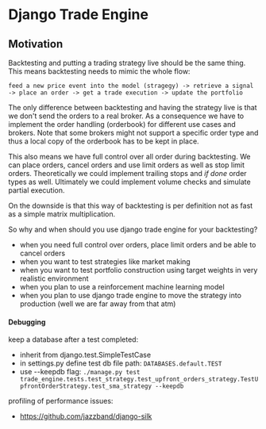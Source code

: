 # Django Trade Engine

## Motivation
Backtesting and putting a trading strategy live should be the same thing. This means backtesting needs to mimic the 
whole flow: 

 `feed a new price event into the model (stragegy) -> retrieve a signal -> place an order -> get a trade execution -> update the portfolio`  

The only difference between backtesting and having the strategy live is that we don't send the orders to a real broker.
As a consequence we have to implement the order handling (orderbook) for different use cases and brokers. Note that some 
brokers might not support a specific order type and thus a local copy of the orderbook has to be kept in place.

This also means we have full control over all order during backtesting. We can place orders, cancel orders and use
limit orders as well as stop limit orders. Theoretically we could implement trailing stops and _if done_ order types as well. 
Ultimately we could implement volume checks and simulate partial execution. 

On the downside is that this way of backtesting is per definition not as fast as a simple matrix multiplication.

So why and when should you use django trade engine for your backtesting?
 * when you need full control over orders, place limit orders and be able to cancel orders
 * when you want to test strategies like market making
 * when you want to test portfolio construction using target weights in very realistic environment  
 * when you plan to use a reinforcement machine learning model
 * when you plan to use django trade engine to move the strategy into production (well we are far away from that atm)


#### Debugging
keep a database after a test completed:
 * inherit from django.test.SimpleTestCase
 * in settings.py define test db file path: `DATABASES.default.TEST`
 * use --keepdb flag: `./manage.py test trade_engine.tests.test_strategy.test_upfront_orders_strategy.TestUpfrontOrderStrategy.test_sma_strategy --keepdb`

profiling of performance issues:
 * https://github.com/jazzband/django-silk
